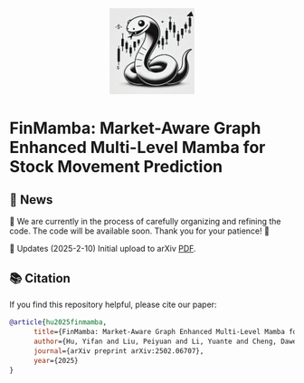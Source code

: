 <p align="center">

<img src="assets/logo.png" width="150">

</p>

# FinMamba: Market-Aware Graph Enhanced Multi-Level Mamba for Stock Movement Prediction

## 📰 News

🌟 We are currently in the process of carefully organizing and refining the code. The code will be available soon. Thank you for your patience! 🙏

🚩 Updates (2025-2-10) Initial upload to arXiv [PDF](https://arxiv.org/abs/2502.06707).

## 📚 Citation

If you find this repository helpful, please cite our paper:

```bibtex
@article{hu2025finmamba,
      title={FinMamba: Market-Aware Graph Enhanced Multi-Level Mamba for Stock Movement Prediction}, 
      author={Hu, Yifan and Liu, Peiyuan and Li, Yuante and Cheng, Dawei and Li, Naiqi and Dai, Tao and Bao, Jigang and Xia Shu-Tao},
      journal={arXiv preprint arXiv:2502.06707},
      year={2025}
}
```

